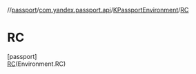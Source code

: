 //[passport](../../../../index.md)/[com.yandex.passport.api](../../index.md)/[KPassportEnvironment](../index.md)/[RC](index.md)

# RC

[passport]\
[RC](index.md)(Environment.RC)
